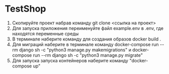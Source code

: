 # TestShop

1. Скопируйте проект набрав команду git clone <ссылка на проект>
2. Для запуска приложения переименуйте файл example.env в .env, где находятся переменные среды
3. В терминале наберите команду для создания образов docker build .
4. Для миграций наберите в терминале команду docker-compose run --rm django sh -c "python3 manage.py makemigrations" и docker-compose run --rm django sh -c "python3 manage.py migrate"
5. Для запуска запуска контейнеров наберите команду "docker-compose up"
